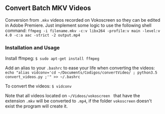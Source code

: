 ## Convert Batch MKV Videos
Conversion from ``` .mkv ``` videos recorded on Vokoscreen so they can be edited in Adobe Premiere. Just implement some logic to use the following shell command: ``` ffmpeg -i filename.mkv -c:v libx264 -profile:v main -level:v 4.0 -c:a aac -strict -2 output.mp4 ```


### Installation and Usage

Install ffmpeg:
``` $ sudo apt-get install ffmpeg ```

Add an alias to your ``` .bashrc ``` to ease your life when converting the videos:
``` echo "alias vidconv='cd ~/Documents/Codigos/convertVideo/ ; python3.5 convert_videos.py ;'" >> ~/.bashrc ```

To convert the videos:
``` $ vidconv ```

Note that all videos located on ```~/Videos/vokoscreen ``` that have the extension ``` .mkv ``` will be converted to ``` .mp4 ```, if the folder ``` vokoscreen ``` doesn't exist the program will create it.

